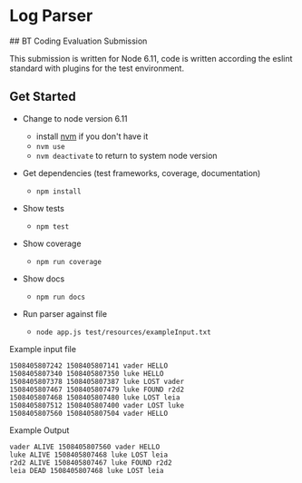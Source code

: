 # Log Parser #
## BT Coding Evaluation Submission

This submission is written for Node 6.11, code is written according the eslint standard with plugins for the test environment.

## Get Started
* Change to node version 6.11
  * install [nvm](https://github.com/creationix/nvm#install-script) if you don't have it
  * `nvm use`
  * `nvm deactivate` to return to system node version

* Get dependencies (test frameworks, coverage, documentation)
  * `npm install`

* Show tests
  * `npm test`
* Show coverage
  * `npm run coverage`
* Show docs
  * `npm run docs`

* Run parser against file
  * `node app.js test/resources/exampleInput.txt`

Example input file
```
1508405807242 1508405807141 vader HELLO
1508405807340 1508405807350 luke HELLO
1508405807378 1508405807387 luke LOST vader
1508405807467 1508405807479 luke FOUND r2d2
1508405807468 1508405807480 luke LOST leia
1508405807512 1508405807400 vader LOST luke
1508405807560 1508405807504 vader HELLO
```

Example Output
```
vader ALIVE 1508405807560 vader HELLO
luke ALIVE 1508405807468 luke LOST leia
r2d2 ALIVE 1508405807467 luke FOUND r2d2
leia DEAD 1508405807468 luke LOST leia
```
